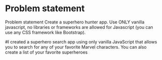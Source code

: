 <h1> Problem statement </h1> Problem statement
Create a superhero hunter app. Use ONLY vanilla javascript, no libraries or frameworks are allowed for Javascript (you can use any CSS framework like Bootstrap).

<br>

#I created a superhero search app using only vanilla JavaScript that allows you to search for any of your favorite Marvel characters. You can also create a list of your favorite superheroes
